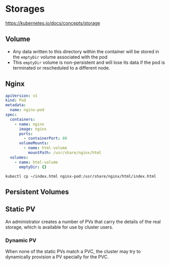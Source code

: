 # Storages

https://kubernetes.io/docs/concepts/storage

## Volume

* Any data written to this directory within the container will be stored in the `emptyDir` volume associated with the pod
* This `emptyDir` volume is non-persistent and will lose its data if the pod is terminated or rescheduled to a different node.

## Nginx

```yaml
apiVersion: v1
kind: Pod
metadata:
  name: nginx-pod
spec:
  containers:
    - name: nginx
      image: nginx
      ports:
        - containerPort: 80
      volumeMounts:
        - name: html-volume
          mountPath: /usr/share/nginx/html
  volumes:
    - name: html-volume
      emptyDir: {}
```

```shell
kubectl cp ~/index.html nginx-pod:/usr/share/nginx/html/index.html
```

## Persistent Volumes

## Static PV

An administrator creates a number of PVs that carry the details of the real storage, which is available for use by cluster users.

### Dynamic PV

When none of the static PVs match a PVC, the cluster may try to dynamically provision a PV specially for the PVC.
